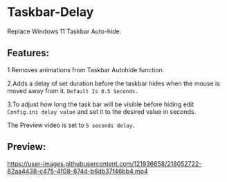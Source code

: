 # Taskbar-Delay
Replace Windows 11 Taskbar Auto-hide.


## Features:


1.Removes animations from Taskbar Autohide function.


2.Adds a delay of set duration before the taskbar hides when the mouse is moved away from it. `Default Is 0.5 Seconds.`


3.To adjust how long the task bar will be visible before hiding edit `Config.ini delay value` and set it to the desired value in seconds.


The Preview video is set to `5 seconds delay.`


## Preview:






https://user-images.githubusercontent.com/121936658/218052722-82aa4438-c475-4f08-874d-b6db37f46bb4.mp4





